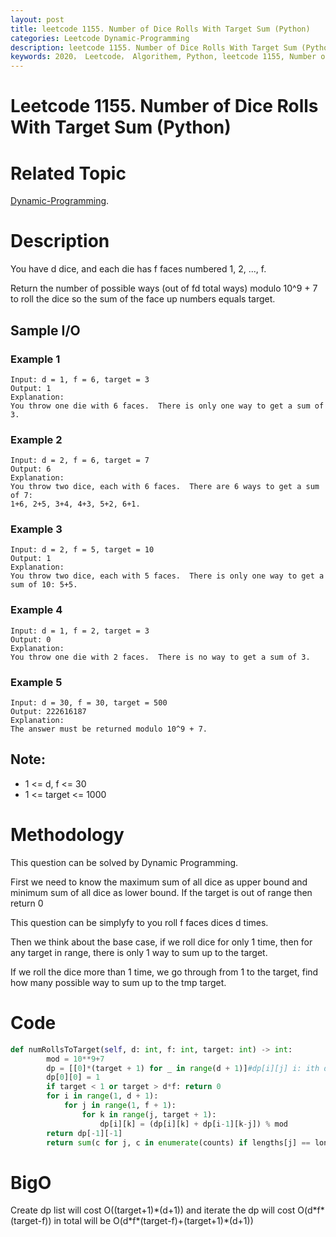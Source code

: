 ```yaml
---
layout: post
title: leetcode 1155. Number of Dice Rolls With Target Sum (Python)
categories: Leetcode Dynamic-Programming
description: leetcode 1155. Number of Dice Rolls With Target Sum (Python Solution)
keywords: 2020， Leetcode， Algorithem, Python, leetcode 1155, Number of Dice Rolls With Target Sum, zhenyu, Dynamic Programming, DP
---
```


# Leetcode 1155. Number of Dice Rolls With Target Sum (Python)

# Related Topic
<a href="/categories/#Dynamic-Programming" target="_blank"> Dynamic-Programming</a>.

# Description
You have d dice, and each die has f faces numbered 1, 2, ..., f.

Return the number of possible ways (out of fd total ways) modulo 10^9 + 7 to roll the dice so the sum of the face up numbers equals target.


## Sample I/O
### Example 1
```
Input: d = 1, f = 6, target = 3
Output: 1
Explanation: 
You throw one die with 6 faces.  There is only one way to get a sum of 3.

```

### Example 2
```
Input: d = 2, f = 6, target = 7
Output: 6
Explanation: 
You throw two dice, each with 6 faces.  There are 6 ways to get a sum of 7:
1+6, 2+5, 3+4, 4+3, 5+2, 6+1.
```

### Example 3
```
Input: d = 2, f = 5, target = 10
Output: 1
Explanation: 
You throw two dice, each with 5 faces.  There is only one way to get a sum of 10: 5+5.
```

### Example 4
```
Input: d = 1, f = 2, target = 3
Output: 0
Explanation: 
You throw one die with 2 faces.  There is no way to get a sum of 3.
```

### Example 5
```
Input: d = 30, f = 30, target = 500
Output: 222616187
Explanation: 
The answer must be returned modulo 10^9 + 7.
```

## Note:
* 1 <= d, f <= 30
* 1 <= target <= 1000

# Methodology
This question can be solved by Dynamic Programming.

First we need to know the maximum sum of all dice as upper bound and minimum sum of all dice as lower bound. If the target is out of range then return 0

This question can be simplyfy to you roll f faces dices d times.

Then we think about the base case, if we roll dice for only 1 time, then for any target in range, there is only 1 way to sum up to the target.

If we roll the dice more than 1 time, we go through from 1 to the target, find how many possible way to sum up to the tmp target.


# Code
```python
def numRollsToTarget(self, d: int, f: int, target: int) -> int:
        mod = 10**9+7
        dp = [[0]*(target + 1) for _ in range(d + 1)]#dp[i][j] i: ith dices j: temp target
        dp[0][0] = 1
        if target < 1 or target > d*f: return 0
        for i in range(1, d + 1):
            for j in range(1, f + 1):
                for k in range(j, target + 1):
                    dp[i][k] = (dp[i][k] + dp[i-1][k-j]) % mod
        return dp[-1][-1]
        return sum(c for j, c in enumerate(counts) if lengths[j] == longest)
```
# BigO
Create dp list will cost O((target+1)\*(d+1)) and iterate the dp will cost O(d\*f\*(target-f)) in total will be O(d\*f\*(target-f)+(target+1)\*(d+1))
